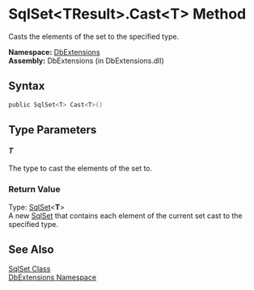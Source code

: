 SqlSet&lt;TResult>.Cast&lt;T> Method
====================================
Casts the elements of the set to the specified type.

**Namespace:** [DbExtensions][1]  
**Assembly:** DbExtensions (in DbExtensions.dll)

Syntax
------

```csharp
public SqlSet<T> Cast<T>()
```


Type Parameters
---------------

#### *T*
The type to cast the elements of the set to.

### Return Value
Type: [SqlSet][2]&lt;**T**>  
A new [SqlSet<TResult>][2] that contains each element of the current set cast to the specified type.

See Also
--------
[SqlSet<TResult> Class][2]  
[DbExtensions Namespace][1]  

[1]: ../README.md
[2]: README.md